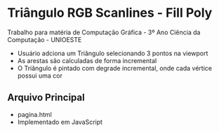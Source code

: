 # Triângulo RGB Scanlines - Fill Poly

Trabalho para matéria de Computação Gráfica - 3º Ano Ciência da Computação - UNIOESTE
- Usuário adciona um Triângulo selecionando 3 pontos na viewport
- As arestas são calculadas de forma incremental
- O Triângulo é pintado com degrade incremental, onde cada vértice possui uma cor

## Arquivo Principal
- pagina.html
- Implementado em JavaScript
